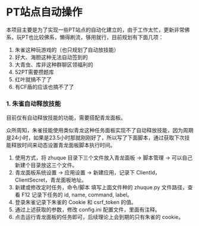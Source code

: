 # PT站点自动操作

本项目主要是为了实现一些PT站点的自动化建立的，由于工作太忙，更新非常佛系，玩PT也比较佛系，懒得刷流，够用就行，目前规划有下面几项：

1. 朱雀这种玩游戏的（也只规划了自动放技能）
2. 好大、海胆这种无法自动签到的
3. 大青虫、库非这种群聊区领福利的
4. 52PT需要攒题库
5. 红叶就搞不了了
6. 有CF盾的应该也搞不了了

### 1. 朱雀自动释放技能

目前仅有自动释放技能的功能，需要搭配青龙面板。

众所周知，朱雀技能使用类似青龙这种任务面板实现不了自动释放技能，因为周期是24小时，如果是23.5小时那就刚刚好了，所以写了下面脚本，通过获取下次技能释放时间来动态设置青龙面板脚本执行时间。

1. 使用方式，将 zhuque 目录下三个文件放入青龙面板 -> 脚本管理 -> 可以自己新建个目录放这三个文件。
2. 青龙面板系统设置 -> 应用设置 -> 新建应用，记录下 ClientId，ClientSecret，青龙面板地址。
3. 新建或修改定时任务，命令/脚本 填写上面文件种的 zhuque.py 文件路径，查看 F12 记录下任务的 id, name, command, label。
4. 登录朱雀记录下朱雀的 Cookie 和 csrf_token 的值。
5. 通过上述获取的参数，修改 config.ini 配置文件，里面有注释。
6. 点击运行青龙面板的任务即可，后续理论上会到期的只有朱雀的 cookie。



